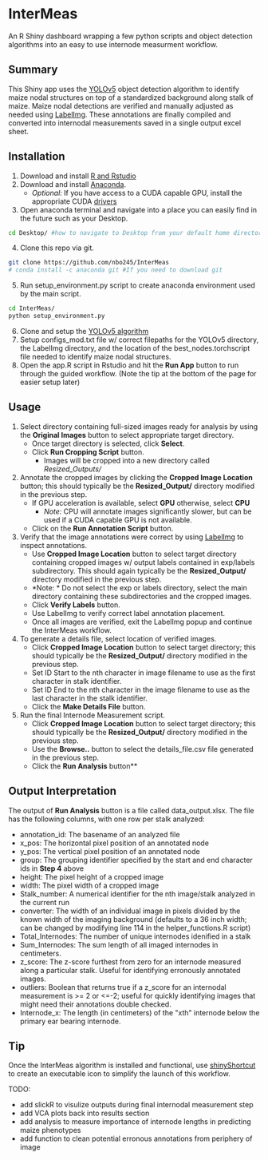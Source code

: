 # InterMeas
An R Shiny dashboard wrapping a few python scripts and object detection algorithms into an easy to use internode measurment workflow.  

## Summary
This Shiny app uses the [YOLOv5](https://github.com/ultralytics/yolov5) object detection algorithm to identify maize nodal structures on top of a standardized background along stalk of maize.  Maize nodal detections are verified and manually adjusted as needed using [LabelImg](https://github.com/heartexlabs/labelImg).  These annotations are finally compiled and converted into internodal measurements saved in a single output excel sheet.

## Installation
1) Download and install [R and Rstudio](https://posit.co/download/rstudio-desktop/)
2) Download and install [Anaconda](https://www.anaconda.com/download).
   - *Optional:* If you have access to a CUDA capable GPU, install the appropriate CUDA [drivers](https://developer.nvidia.com/cuda-11-8-0-download-archive)
3) Open anaconda terminal and navigate into a place you can easily find in the future such as your Desktop.
```bash
cd Desktop/ #how to navigate to Desktop from your default home directory
```
4) Clone this repo via git.
```bash
git clone https://github.com/nbo245/InterMeas
# conda install -c anaconda git #If you need to download git
```
5) Run setup_environment.py script to create anaconda environment used by the main script.
```bash
cd InterMeas/
python setup_environment.py
```
6) Clone and setup the [YOLOv5 algorithm](https://github.com/ultralytics/yolov5)
7) Setup configs_mod.txt file w/ correct filepaths for the YOLOv5 directory, the LabelImg directory, and the location of the best_nodes.torchscript file needed to identify maize nodal structures.
8) Open the app.R script in Rstudio and hit the **Run App** button to run through the guided workflow. (Note the tip at the bottom of the page for easier setup later)

## Usage 
1) Select directory containing full-sized images ready for analysis by using the **Original Images** button to select appropriate target directory.
   - Once target directory is selected, click **Select**.
   - Click **Run Cropping Script** button.
     - Images will be cropped into a new directory called *Resized_Outputs/*
2) Annotate the cropped images by clicking the **Cropped Image Location** button; this should typically be the **Resized_Output/** directory modified in the previous step.
   - If GPU acceleration is available, select **GPU** otherwise, select **CPU**
      - *Note:* CPU will annotate images significantly slower, but can be used if a CUDA capable GPU is not available.
   - Click on the **Run Annotation Script** button.
3) Verify that the image annotations were correct by using [LabelImg](https://github.com/heartexlabs/labelImg) to inspect annotations.
   - Use **Cropped Image Location** button to select target directory containing cropped images w/ output labels contained in exp/labels subdirectory.  This should again typically be the **Resized_Output/** directory modified in the previous step.
   -  *Note: * Do not select the exp or labels directory, select the main directory containing these subdirectories and the cropped images.
   -  Click **Verify Labels** button.
   -  Use LabelImg to verify correct label annotation placement.
   -  Once all images are verified, exit the LabelImg popup and continue the InterMeas workflow.
4) To generate a details file, select location of verified images.
   - Click **Cropped Image Location** button to select target directory; this should typically be the **Resized_Output/** directory modified in the previous step.
   - Set ID Start to the nth character in image filename to use as the first character in stalk identifier.
   - Set ID End to the nth character in the image filename to use as the last character in the stalk identifier.
   - Click the **Make Details File** button.
5) Run the final Internode Measurement script.
   - Click **Cropped Image Location** button to select target directory; this should typically be the **Resized_Output/** directory modified in the previous step.
   - Use the **Browse..** button to select the details_file.csv file generated in the previous step.
   - Click the **Run Analysis** button**
  
## Output Interpretation

The output of **Run Analysis** button is a file called data_output.xlsx.  The file has the following columns, with one row per stalk analyzed:
- annotation_id: The basename of an analyzed file
- x_pos: The horizontal pixel position of an annotated node
- y_pos: The vertical pixel position of an annotated node
- group: The grouping identifier specified by the start and end character ids in **Step 4** above
- height: The pixel height of a cropped image
- width: The pixel width of a cropped image
- Stalk_number: A numerical identifier for the nth image/stalk analyzed in the current run
- converter: The width of an individual image in pixels divided by the known width of the imaging background (defaults to a 36 inch width; can be changed by modifying line 114 in the helper_functions.R script)
- Total_Internodes: The number of unique internodes idenified in a stalk
- Sum_Internodes: The sum length of all imaged internodes in centimeters.
- z_score: The z-score furthest from zero for an internode measured along a particular stalk.  Useful for identifying erronously annotated images.
- outliers: Boolean that returns true if a z_score for an internodal measurement is >= 2 or <=-2; useful for quickly identifying images that might need their annotations double checked.
- Internode_x: The length (in centimeters) of the "xth" internode below the primary ear bearing internode.

## Tip

Once the InterMeas algorithm is installed and functional, use [shinyShortcut](https://github.com/cran/shinyShortcut) to create an executable icon to simplify the launch of this workflow.

TODO:
* add slickR to visulize outputs during final internodal measurement step
* add VCA plots back into results section
* add analysis to measure importance of internode lengths in predicting maize phenotypes
* add function to clean potential erronous annotations from periphery of image

